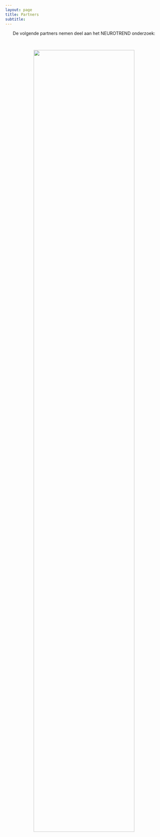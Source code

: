 ```yaml
---
layout: page
title: Partners
subtitle:
---
```





<div align="center"> 
<p>
De volgende partners nemen deel aan het NEUROTREND onderzoek:
</p>
</div>

<br><p style="text-align: center">
 <img src="{{ 'img/logos.png' | relative_url }}"  style="width:80%" />
</p>
